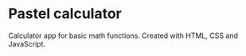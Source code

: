 # Pastel calculator
Calculator app for basic math functions.
Created with HTML, CSS and JavaScript.
